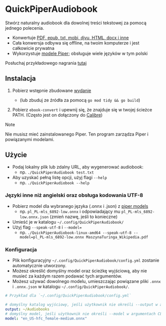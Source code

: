 # QuickPiperAudiobook

Stwórz naturalny audiobook dla dowolnej treści tekstowej za pomocą jednego polecenia.

- Konwertuje [PDF, epub, txt, mobi, djvu, HTML, docx i inne](https://manual.calibre-ebook.com/generated/en/ebook-convert.html)
- Cała konwersja odbywa się offline, na twoim komputerze i jest całkowicie prywatna
- Wykorzystuje [modele Piper](https://rhasspy.github.io/piper-samples/); obsługuje wiele języków w tym polski

Posłuchaj przykładowego nagrania [tutaj](./examples/)

## Instalacja

1. Pobierz wstępnie zbudowane [wydanie](https://github.com/C-Loftus/QuickPiperAudiobook/releases/)
   * (lub zbuduj ze źródła za pomocą `go mod tidy && go build`)

2. Pobierz `ebook-convert` i upewnij się, że znajduje się w twojej ścieżce PATH. (Często jest on dołączony do [Calibre](https://calibre-ebook.com/))

> [!NOTE]
> Nie musisz mieć zainstalowanego Piper. Ten program zarządza Piper i powiązanymi modelami.

## Użycie

* Podaj lokalny plik lub zdalny URL, aby wygenerować audiobook:
  * np. `./QuickPiperAudiobook test.txt`
* Aby uzyskać pełną listę opcji, użyj flagi `--help`
  * np. `./QuickPiperAudiobook --help`

### Języki inne niż angielski oraz obsługa kodowania UTF-8

* Pobierz model dla wybranego języka (.onnx i .json) z [piper models](https://rhasspy.github.io/piper-samples/)
  * np. `pl_PL-mls_6892-low.onnx` i odpowiadający mu `pl_PL-mls_6892-low.onnx.json` (zmień nazwę, jeśli to konieczne)
* Umieść je w katalogu `~/.config/QuickPiperAudiobook/`
* Użyj flag `--speak-utf-8` i `--model=`
  * np. `./QuickPiperAudiobook-linux-amd64 --speak-utf-8 --model=pl_PL-mls_6892-low.onnx MaszynaTuringa_Wikipedia.pdf`

### Konfiguracja

* Plik konfiguracyjny `~/.config/QuickPiperAudiobook/config.yml` zostanie automatycznie utworzony.
* Możesz określić domyślny model oraz ścieżkę wyjściową, aby nie musieć za każdym razem podawać tych argumentów.
* Możesz używać dowolnego modelu, umieszczając powiązane pliki `.onnx` i `.onnx.json` w katalogu `~/.config/QuickPiperAudiobook/`.

```yml
# Przykład dla `~/.config/QuickPiperAudiobook/config.yml`

# domyślny katalog wyjściowy, jeśli użytkownik nie określi --output w argumentach CLI
output: ~/Audiobooks
# domyślny model, jeśli użytkownik nie określi --model w argumentach CLI
model: "en_US-hfc_female-medium.onnx"
